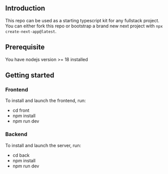 ## Introduction

This repo can be used as a starting typescript kit for any fullstack project.
You can either fork this repo or bootstrap a brand new next project with `npx create-next-app@latest`.

## Prerequisite

You have nodejs version >= 18 installed

## Getting started

### Frontend

To install and launch the frontend, run:

- cd front
- npm install
- npm run dev

### Backend

To install and launch the server, run:

- cd back
- npm install
- npm run dev
